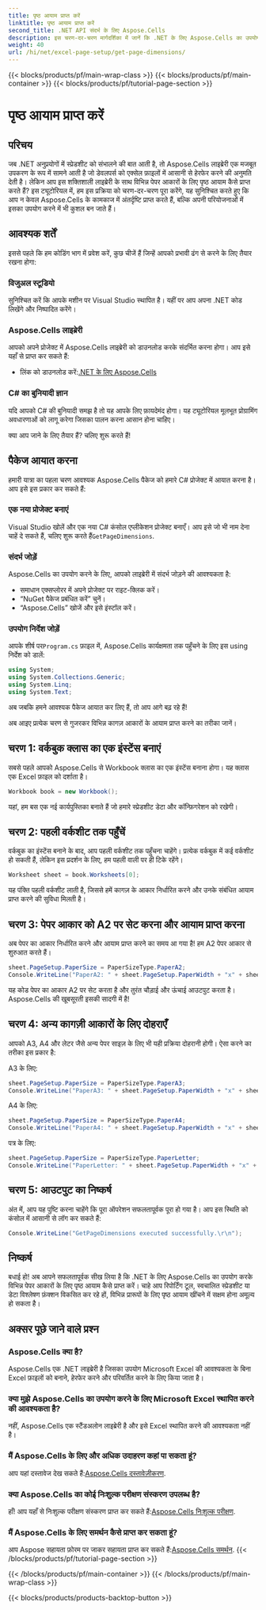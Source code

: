 ```yaml
---
title: पृष्ठ आयाम प्राप्त करें
linktitle: पृष्ठ आयाम प्राप्त करें
second_title: .NET API संदर्भ के लिए Aspose.Cells
description: इस चरण-दर-चरण मार्गदर्शिका में जानें कि .NET के लिए Aspose.Cells का उपयोग करके पृष्ठ आयाम कैसे प्राप्त करें। Excel फ़ाइलों के साथ काम करने वाले डेवलपर्स के लिए बिल्कुल सही।
weight: 40
url: /hi/net/excel-page-setup/get-page-dimensions/
---
```


{{< blocks/products/pf/main-wrap-class >}}
{{< blocks/products/pf/main-container >}}
{{< blocks/products/pf/tutorial-page-section >}}

# पृष्ठ आयाम प्राप्त करें

## परिचय

जब .NET अनुप्रयोगों में स्प्रेडशीट को संभालने की बात आती है, तो Aspose.Cells लाइब्रेरी एक मजबूत उपकरण के रूप में सामने आती है जो डेवलपर्स को एक्सेल फ़ाइलों में आसानी से हेरफेर करने की अनुमति देती है। लेकिन आप इस शक्तिशाली लाइब्रेरी के साथ विभिन्न पेपर आकारों के लिए पृष्ठ आयाम कैसे प्राप्त करते हैं? इस ट्यूटोरियल में, हम इस प्रक्रिया को चरण-दर-चरण पूरा करेंगे, यह सुनिश्चित करते हुए कि आप न केवल Aspose.Cells के कामकाज में अंतर्दृष्टि प्राप्त करते हैं, बल्कि अपनी परियोजनाओं में इसका उपयोग करने में भी कुशल बन जाते हैं। 

## आवश्यक शर्तें 

इससे पहले कि हम कोडिंग भाग में प्रवेश करें, कुछ चीजें हैं जिन्हें आपको प्रभावी ढंग से करने के लिए तैयार रखना होगा:

### विजुअल स्टूडियो
सुनिश्चित करें कि आपके मशीन पर Visual Studio स्थापित है। यहीं पर आप अपना .NET कोड लिखेंगे और निष्पादित करेंगे।

### Aspose.Cells लाइब्रेरी
आपको अपने प्रोजेक्ट में Aspose.Cells लाइब्रेरी को डाउनलोड करके संदर्भित करना होगा। आप इसे यहाँ से प्राप्त कर सकते हैं:
-  लिंक को डाउनलोड करें:[.NET के लिए Aspose.Cells](https://releases.aspose.com/cells/net/)

### C# का बुनियादी ज्ञान
यदि आपको C# की बुनियादी समझ है तो यह आपके लिए फ़ायदेमंद होगा। यह ट्यूटोरियल मूलभूत प्रोग्रामिंग अवधारणाओं को लागू करेगा जिसका पालन करना आसान होना चाहिए।

क्या आप जाने के लिए तैयार हैं? चलिए शुरू करते हैं!

## पैकेज आयात करना

हमारी यात्रा का पहला चरण आवश्यक Aspose.Cells पैकेज को हमारे C# प्रोजेक्ट में आयात करना है। आप इसे इस प्रकार कर सकते हैं:

### एक नया प्रोजेक्ट बनाएं

 Visual Studio खोलें और एक नया C# कंसोल एप्लीकेशन प्रोजेक्ट बनाएँ। आप इसे जो भी नाम देना चाहें दे सकते हैं, चलिए शुरू करते हैं`GetPageDimensions`.

### संदर्भ जोड़ें

Aspose.Cells का उपयोग करने के लिए, आपको लाइब्रेरी में संदर्भ जोड़ने की आवश्यकता है:
- समाधान एक्सप्लोरर में अपने प्रोजेक्ट पर राइट-क्लिक करें।
- “NuGet पैकेज प्रबंधित करें” चुनें।
- “Aspose.Cells” खोजें और इसे इंस्टॉल करें।

### उपयोग निर्देश जोड़ें

 आपके शीर्ष पर`Program.cs` फ़ाइल में, Aspose.Cells कार्यक्षमता तक पहुँचने के लिए इस using निर्देश को डालें:

```csharp
using System;
using System.Collections.Generic;
using System.Linq;
using System.Text;
```

अब जबकि हमने आवश्यक पैकेज आयात कर लिए हैं, तो आप आगे बढ़ रहे हैं! 

अब आइए प्रत्येक चरण से गुजरकर विभिन्न कागज़ आकारों के आयाम प्राप्त करने का तरीका जानें। 

## चरण 1: वर्कबुक क्लास का एक इंस्टेंस बनाएं

सबसे पहले आपको Aspose.Cells से Workbook क्लास का एक इंस्टेंस बनाना होगा। यह क्लास एक Excel फ़ाइल को दर्शाता है।

```csharp
Workbook book = new Workbook();
```

यहां, हम बस एक नई कार्यपुस्तिका बनाते हैं जो हमारे स्प्रेडशीट डेटा और कॉन्फ़िगरेशन को रखेगी।

## चरण 2: पहली वर्कशीट तक पहुँचें

वर्कबुक का इंस्टेंस बनाने के बाद, आप पहली वर्कशीट तक पहुँचना चाहेंगे। प्रत्येक वर्कबुक में कई वर्कशीट हो सकती हैं, लेकिन इस प्रदर्शन के लिए, हम पहली वाली पर ही टिके रहेंगे।

```csharp
Worksheet sheet = book.Worksheets[0];
```

यह पंक्ति पहली वर्कशीट लाती है, जिससे हमें कागज़ के आकार निर्धारित करने और उनके संबंधित आयाम प्राप्त करने की सुविधा मिलती है।

## चरण 3: पेपर आकार को A2 पर सेट करना और आयाम प्राप्त करना

अब पेपर का आकार निर्धारित करने और आयाम प्राप्त करने का समय आ गया है! हम A2 पेपर आकार से शुरुआत करते हैं।

```csharp
sheet.PageSetup.PaperSize = PaperSizeType.PaperA2;
Console.WriteLine("PaperA2: " + sheet.PageSetup.PaperWidth + "x" + sheet.PageSetup.PaperHeight);
```

यह कोड पेपर का आकार A2 पर सेट करता है और तुरंत चौड़ाई और ऊंचाई आउटपुट करता है। Aspose.Cells की खूबसूरती इसकी सादगी में है!

## चरण 4: अन्य कागज़ी आकारों के लिए दोहराएँ

आपको A3, A4 और लेटर जैसे अन्य पेपर साइज़ के लिए भी यही प्रक्रिया दोहरानी होगी। ऐसा करने का तरीका इस प्रकार है:

A3 के लिए:

```csharp
sheet.PageSetup.PaperSize = PaperSizeType.PaperA3;
Console.WriteLine("PaperA3: " + sheet.PageSetup.PaperWidth + "x" + sheet.PageSetup.PaperHeight);
```

A4 के लिए:

```csharp
sheet.PageSetup.PaperSize = PaperSizeType.PaperA4;
Console.WriteLine("PaperA4: " + sheet.PageSetup.PaperWidth + "x" + sheet.PageSetup.PaperHeight);
```

पत्र के लिए:

```csharp
sheet.PageSetup.PaperSize = PaperSizeType.PaperLetter;
Console.WriteLine("PaperLetter: " + sheet.PageSetup.PaperWidth + "x" + sheet.PageSetup.PaperHeight);
```

## चरण 5: आउटपुट का निष्कर्ष

अंत में, आप यह पुष्टि करना चाहेंगे कि पूरा ऑपरेशन सफलतापूर्वक पूरा हो गया है। आप इस स्थिति को कंसोल में आसानी से लॉग कर सकते हैं:

```csharp
Console.WriteLine("GetPageDimensions executed successfully.\r\n");
```

## निष्कर्ष

बधाई हो! अब आपने सफलतापूर्वक सीख लिया है कि .NET के लिए Aspose.Cells का उपयोग करके विभिन्न पेपर आकारों के लिए पृष्ठ आयाम कैसे प्राप्त करें। चाहे आप रिपोर्टिंग टूल, स्वचालित स्प्रेडशीट या डेटा विश्लेषण फ़ंक्शन विकसित कर रहे हों, विभिन्न प्रारूपों के लिए पृष्ठ आयाम खींचने में सक्षम होना अमूल्य हो सकता है। 

## अक्सर पूछे जाने वाले प्रश्न

### Aspose.Cells क्या है?
Aspose.Cells एक .NET लाइब्रेरी है जिसका उपयोग Microsoft Excel की आवश्यकता के बिना Excel फ़ाइलों को बनाने, हेरफेर करने और परिवर्तित करने के लिए किया जाता है।

### क्या मुझे Aspose.Cells का उपयोग करने के लिए Microsoft Excel स्थापित करने की आवश्यकता है?
नहीं, Aspose.Cells एक स्टैंडअलोन लाइब्रेरी है और इसे Excel स्थापित करने की आवश्यकता नहीं है।

### मैं Aspose.Cells के लिए और अधिक उदाहरण कहां पा सकता हूं?
 आप यहां दस्तावेज देख सकते हैं:[Aspose.Cells दस्तावेज़ीकरण](https://reference.aspose.com/cells/net/).

### क्या Aspose.Cells का कोई निःशुल्क परीक्षण संस्करण उपलब्ध है?
 हाँ! आप यहाँ से निःशुल्क परीक्षण संस्करण प्राप्त कर सकते हैं:[Aspose.Cells निःशुल्क परीक्षण](https://releases.aspose.com/).

### मैं Aspose.Cells के लिए समर्थन कैसे प्राप्त कर सकता हूं?
 आप Aspose सहायता फ़ोरम पर जाकर सहायता प्राप्त कर सकते हैं:[Aspose.Cells समर्थन](https://forum.aspose.com/c/cells/9).
{{< /blocks/products/pf/tutorial-page-section >}}

{{< /blocks/products/pf/main-container >}}
{{< /blocks/products/pf/main-wrap-class >}}

{{< blocks/products/products-backtop-button >}}

